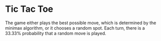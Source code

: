 # Tic Tac Toe

The game either plays the best possible move, which is determined by the minimax algorithm, or it chooses a random spot. Each turn, there is a 33.33% probability that a random move is played.
